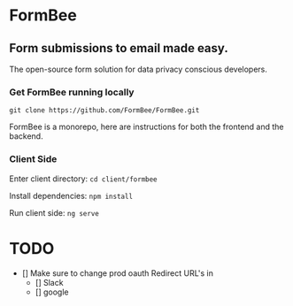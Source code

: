 # FormBee

## Form submissions to email made easy.

The open-source form solution for data privacy conscious developers.




### Get FormBee running locally
```git clone https://github.com/FormBee/FormBee.git```

FormBee is a monorepo, here are instructions for both the frontend and the backend.

### Client Side

Enter client directory: ```cd client/formbee```

Install dependencies: ```npm install```

Run client side: ```ng serve```

# TODO

- [] Make sure to change prod oauth Redirect URL's in
    - [] Slack
    - [] google


